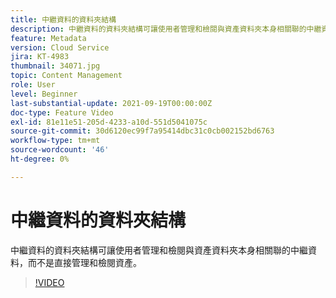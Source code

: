 ```yaml
---
title: 中繼資料的資料夾結構
description: 中繼資料的資料夾結構可讓使用者管理和檢閱與資產資料夾本身相關聯的中繼資料，而不是直接管理和檢閱資產。
feature: Metadata
version: Cloud Service
jira: KT-4983
thumbnail: 34071.jpg
topic: Content Management
role: User
level: Beginner
last-substantial-update: 2021-09-19T00:00:00Z
doc-type: Feature Video
exl-id: 81e11e51-205d-4233-a10d-551d5041075c
source-git-commit: 30d6120ec99f7a95414dbc31c0cb002152bd6763
workflow-type: tm+mt
source-wordcount: '46'
ht-degree: 0%

---
```


# 中繼資料的資料夾結構

中繼資料的資料夾結構可讓使用者管理和檢閱與資產資料夾本身相關聯的中繼資料，而不是直接管理和檢閱資產。

>[!VIDEO](https://video.tv.adobe.com/v/34071?quality=12&learn=on)
